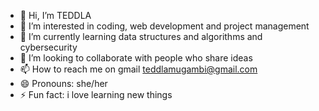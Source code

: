 - 👋 Hi, I’m TEDDLA
- 👀 I’m interested in coding, web development and project management
- 🌱 I’m currently learning data structures and algorithms and cybersecurity
- 💞️ I’m looking to collaborate with people who share ideas
- 📫 How to reach me on gmail teddlamugambi@gmail.com
- 😄 Pronouns: she/her
- ⚡ Fun fact: i love learning new things

<!---
tmugamb/tmugamb is a ✨ special ✨ repository because its `README.md` (this file) appears on your GitHub profile.
You can click the Preview link to take a look at your changes.
--->
